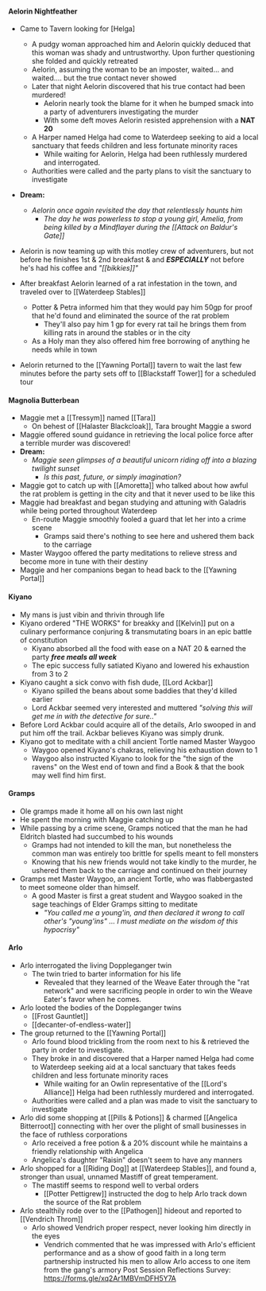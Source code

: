 #### Aelorin Nightfeather
- Came to Tavern looking for [Helga]
	- A pudgy woman approached him and Aelorin quickly deduced that this woman was shady and untrustworthy. Upon further questioning she folded and quickly retreated
	- Aelorin, assuming the woman to be an imposter, waited... and waited.... but the true contact never showed
	- Later that night Aelorin discovered that his true contact had been murdered! 
		- Aelorin nearly took the blame for it when he bumped smack into a party of adventurers investigating the murder
		- With some deft moves Aelorin resisted apprehension with a **NAT 20** 
	- A Harper named Helga had come to Waterdeep seeking to aid a local sanctuary that feeds children and less fortunate minority races
		- While waiting for Aelorin, Helga had been ruthlessly murdered and interrogated.
	- Authorities were called and the party plans to visit the sanctuary to investigate
		
- **Dream:**
	- *Aelorin once again revisited the day that relentlessly haunts him*
		- *The day he was powerless to stop a young girl, Amelia, from being killed by a Mindflayer during the [[Attack on Baldur's Gate]]*
- Aelorin is now teaming up with this motley crew of adventurers, but not before he finishes 1st & 2nd breakfast & and ***ESPECIALLY*** not before he's had his coffee and *"[[bikkies]]"*
- After breakfast Aelorin learned of a rat infestation in the town, and traveled over to [[Waterdeep Stables]]
	- Potter & Petra informed him that they would pay him 50gp for proof that he'd found and eliminated the source of the rat problem
		- They'll also pay him 1 gp for every rat tail he brings them from killing rats in around the stables or in the city
	- As a Holy man they also offered him free borrowing of anything he needs while in town
- Aelorin returned to the [[Yawning Portal]] tavern to wait the last few minutes before the party sets off to [[Blackstaff Tower]] for a scheduled tour
#### Magnolia Butterbean
- Maggie met a [[Tressym]] named [[Tara]]
	- On behest of [[Halaster Blackcloak]], Tara brought Maggie a sword
- Maggie offered sound guidance in retrieving the local police force after a terrible murder was discovered!
- **Dream:** 
	- *Maggie seen glimpses of a beautiful unicorn riding off into a blazing twilight sunset*
		- *Is this past, future, or simply imagination?*
- Maggie got to catch up with [[Amoretta]] who talked about how awful the rat problem is getting in the city and that it never used to be like this
- Maggie had breakfast and began studying and attuning with Galadris while being ported throughout Waterdeep
	- En-route Maggie smoothly fooled a guard that let her into a crime scene
		- Gramps said there's nothing to see here and ushered them back to the carriage
- Master Waygoo offered the party meditations to relieve stress and become more in tune with their destiny
- Maggie and her companions began to head back to the [[Yawning Portal]]

#### Kiyano
- My mans is just vibin and thrivin through life
- Kiyano ordered "THE WORKS" for breakky and [[Kelvin]] put on a culinary performance conjuring & transmutating boars in an epic battle of constitution
	- Kiyano absorbed all the food with ease on a NAT 20 & earned the party ***free meals all week***
	- The epic success fully satiated Kiyano and lowered his exhaustion from 3 to 2
- Kiyano caught a sick convo with fish dude, [[Lord Ackbar]]
	- Kiyano spilled the beans about some baddies that they'd killed earlier
	- Lord Ackbar seemed very interested and muttered *"solving this will get me in with the detective for sure.."*
- Before Lord Ackbar could acquire all of the details, Arlo swooped in and put him off the trail. Ackbar believes Kiyano was simply drunk.
- Kiyano got to meditate with a chill ancient Tortle named Master Waygoo
	- Waygoo opened Kiyano's chakras, relieving his exhaustion down to 1
	- Waygoo also instructed Kiyano to look for the "the sign of the ravens" on the West end of town and find a Book & that the book may well find him first.
#### Gramps
- Ole gramps made it home all on his own last night
- He spent the morning with Maggie catching up
- While passing by a crime scene, Gramps noticed that the man he had Eldritch blasted had succumbed to his wounds
	- Gramps had not intended to kill the man, but nonetheless the common man was entirely too brittle for spells meant to fell monsters
	- Knowing that his new friends would not take kindly to the murder, he ushered them back to the carriage and continued on their journey
- Gramps met Master Waygoo, an ancient Tortle, who was flabbergasted to meet someone older than himself. 
	- A good Master is first a great student and Waygoo soaked in the sage teachings of Elder Gramps sitting to meditate 
		- *"You called me a young'in, and then declared it wrong to call other's "young'ins" … I must mediate on the wisdom of this hypocrisy"* 
#### Arlo
- Arlo interrogated the living Doppleganger twin
	- The twin tried to barter information for his life
		- Revealed that they learned of the Weave Eater through the "rat network" and were sacrificing people in order to win the Weave Eater's favor when he comes.
- Arlo looted the bodies of the Doppleganger twins
	- [[Frost Gauntlet]]
	- [[decanter-of-endless-water]]
- The group returned to the [[Yawning Portal]] 
	- Arlo found blood trickling from the room next to his & retrieved the party in order to investigate.
	- They broke in and discovered that a Harper named Helga had come to Waterdeep seeking aid at a local sanctuary that takes feeds children and less fortunate minority races
		- While waiting for an Owlin representative of the [[Lord's Alliance]] Helga had been ruthlessly murdered and interrogated.
	- Authorities were called and a plan was made to visit the sanctuary to investigate
- Arlo did some shopping at [[Pills & Potions]] & charmed [[Angelica Bitterroot]] connecting with her over the plight of small businesses in the face of ruthless corporations
	- Arlo received a free potion & a 20% discount while he maintains a friendly relationship with Angelica
	- Angelica's daughter "Raisin" doesn't seem to have any manners
- Arlo shopped for a [[Riding Dog]] at [[Waterdeep Stables]], and found a, stronger than usual, unnamed Mastiff of great temperament.
	- The mastiff seems to respond well to verbal orders
		- [[Potter Pettigrew]] instructed the dog to help Arlo track down the source of the Rat problem
- Arlo stealthily rode over to the [[Pathogen]] hideout and reported to [[Vendrich Throm]]
	- Arlo showed Vendrich proper respect, never looking him directly in the eyes
		- Vendrich commented that he was impressed with Arlo's efficient performance and as a show of good faith in a long term partnership instructed his men to allow Arlo access to one item from the gang's armory
Post Session Reflections Survey: https://forms.gle/xq2Ar1MBVmDFH5Y7A
